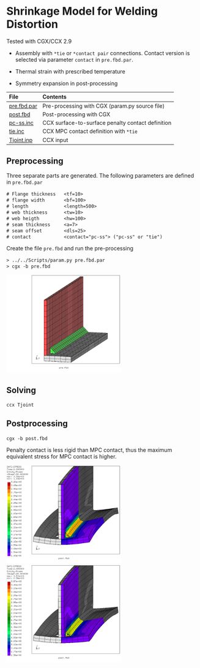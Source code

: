 # Shrinkage Model for Welding Distortion
Tested with CGX/CCX 2.9

+ Assembly with `*tie` or `*contact pair` connections. Contact version is
selected via parameter `contact` in `pre.fbd.par`.

+ Thermal strain with prescribed temperature
+ Symmetry expansion in post-processing


| File                   | Contents                                      |
| :-------------         | :-------------                                |
| [pre.fbd.par](pre.fbd.par) | Pre-processing with CGX (param.py source file)                 |
| [post.fbd](pre.fbd) | Post-processing with CGX                 |
| [pc-ss.inc](pc-ss.inc) | CCX surface-to-surface penalty contact definition |
| [tie.inc](tie.inc)     | CCX MPC contact definition with `*tie`            |
| [Tjoint.inp](Tjoint.inp)     | CCX input          |

## Preprocessing
Three separate parts are generated.
The following parameters are defined in `pre.fbd.par`
```
# Flange thickness   <tf=10>
# flange width       <bf=100>
# length             <length=500>
# web thickness      <tw=10>
# web heigth         <hw=100>
# seam thickness     <a=7>
# seam offset        <dls=25>
# contact            <contact="pc-ss"> ("pc-ss" or "tie")
```
Create the file `pre.fbd` and run the pre-processing
```
> ../../Scripts/param.py pre.fbd.par
> cgx -b pre.fbd
```
<img src="parts.png" width="300">

## Solving
```
ccx Tjoint
```
## Postprocessing

```
cgx -b post.fbd
```
Penalty contact is less rigid than MPC contact, thus the maximum equivalent stress for MPC contact is higher.

<img src="SE-pcss-exp.png" width="300" title="Equivalent stress, penalty contact (contact='pc-ss')">
<img src="SE-tie-exp.png" width="300" title="Equivalent stress, MPC contact (contact='tie')">

